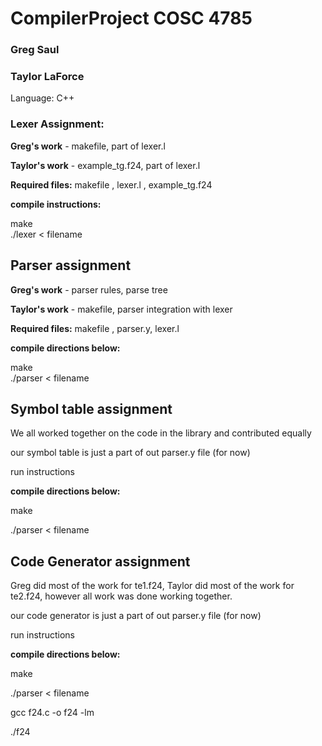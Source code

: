 # CompilerProject COSC 4785

### Greg Saul

### Taylor LaForce

Language: C++

### Lexer Assignment:
<strong>Greg's work</strong> - makefile, part of lexer.l

<strong>Taylor's work</strong> - example_tg.f24, part of lexer.l

<strong>Required files:</strong> makefile , lexer.l , example_tg.f24


<strong>compile instructions:</strong>

make </br>
./lexer < filename

## Parser assignment

<strong>Greg's work</strong> - parser rules, parse tree

<strong>Taylor's work</strong> - makefile, parser integration with lexer

<strong>Required files:</strong> makefile , parser.y, lexer.l 

<strong>compile directions below:</strong>

make </br>
./parser < filename

## Symbol table assignment

We all worked together on the code in the library and contributed equally

our symbol table is just a part of out parser.y file (for now)

run instructions

<strong>compile directions below:</strong>

make

./parser < filename

## Code Generator assignment

Greg did most of the work for te1.f24, Taylor did most of the work for te2.f24, however all work was done working together.

our code generator is just a part of out parser.y file (for now)

run instructions

<strong>compile directions below:</strong>

make

./parser < filename

gcc f24.c -o f24 -lm

./f24














